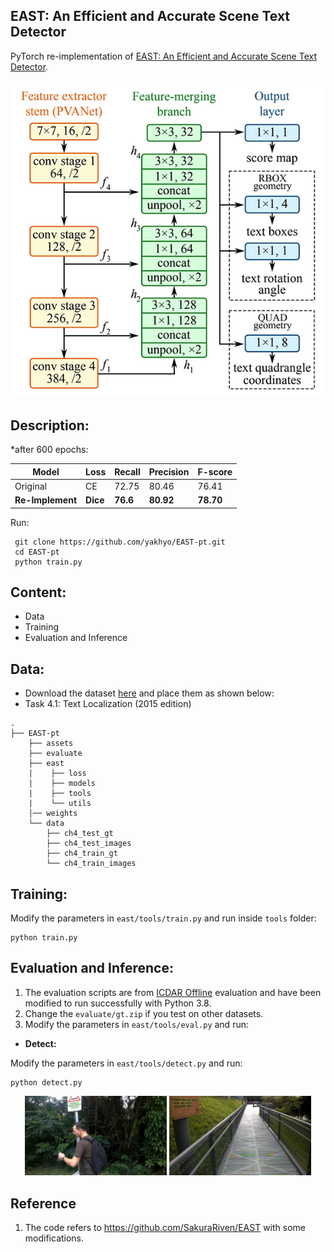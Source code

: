 ## EAST: An Efficient and Accurate Scene Text Detector

PyTorch re-implementation of [EAST: An Efficient and Accurate Scene Text Detector](https://arxiv.org/pdf/1704.03155.pdf).

<div align='center'>
  <img src='assets/east.jpg'>
</div>



## Description:
*after 600 epochs:

| Model | Loss | Recall   | Precision | F-score   |
|-------|------|----------|-----------|-----------|
| Original | CE | 72.75    | 80.46     | 76.41     |
| **Re-Implement** | **Dice** | **76.6** | **80.92** | **78.70** |

Run:
```
 git clone https://github.com/yakhyo/EAST-pt.git
 cd EAST-pt
 python train.py
```

## Content:

- Data
- Training
- Evaluation and Inference

## Data:

- Download the dataset [here](https://rrc.cvc.uab.es/?ch=4&com=downloads) and place them as shown below:
- Task 4.1: Text Localization (2015 edition)
```
.
├── EAST-pt
    ├── assets
    ├── evaluate
    ├── east
    |    ├── loss
    |    ├── models
    |    ├── tools
    |    └── utils
    │── weights
    └── data
        ├── ch4_test_gt
        ├── ch4_test_images
        ├── ch4_train_gt
        └── ch4_train_images

```

## Training:

Modify the parameters in `east/tools/train.py` and run inside `tools` folder:

```
python train.py
```

## Evaluation and Inference:
1. The evaluation scripts are from [ICDAR Offline](https://rrc.cvc.uab.es/?ch=4&com=mymethods&task=1) evaluation and have been modified to run successfully with Python 3.8.
2. Change the `evaluate/gt.zip` if you test on other datasets.
3. Modify the parameters in `east/tools/eval.py` and run:

- **Detect:**

Modify the parameters in `east/tools/detect.py` and run:
  ```
  python detect.py
  ```

<div align="center">
  <img src="assets/res.bmp" width="45%">
  <img src="assets/res.png" width="45%">
</div>

## Reference
1. The code refers to https://github.com/SakuraRiven/EAST with some modifications.
